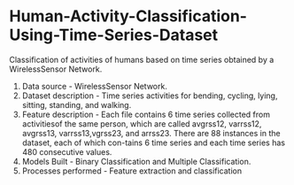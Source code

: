 # Human-Activity-Classification-Using-Time-Series-Dataset
Classification of activities of humans based on time series obtained by a WirelessSensor Network.
1. Data source - WirelessSensor Network.
2. Dataset description - Time series activities for bending, cycling, lying, sitting, standing, and walking.
3. Feature description - Each file contains 6 time series collected from activitiesof the same person, which are called avgrss12, varrss12, avgrss13, varrss13,vgrss23, and arrss23. There are 88 instances in the dataset, each of which con-tains 6 time series and each time series has 480 consecutive values.
4. Models Built - Binary Classification and Multiple Classification.
5. Processes performed - Feature extraction and classification
